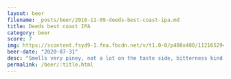 ```yaml
---
layout: beer
filename: _posts/beer/2016-11-09-deeds-best-coast-ipa.md
title: Deeds best coast IPA
category: beer
score: 7
img: https://scontent.fsyd9-1.fna.fbcdn.net/v/t1.0-0/p480x480/112165294_10158492317498745_7827785703826868249_o.jpg?_nc_cat=107&_nc_sid=0be424&_nc_ohc=fLXrn9teev8AX84oFBG&_nc_ht=scontent.fsyd9-1.fna&tp=6&oh=f56384dad1d29e2f0dd4a73fd1031f9d&oe=5F93883C
beer-date: "2020-07-31"
desc: "Smells very piney, not a lot on the taste side, bitterness kind of covers it up"
permalink: /beer/:title.html
---
```

